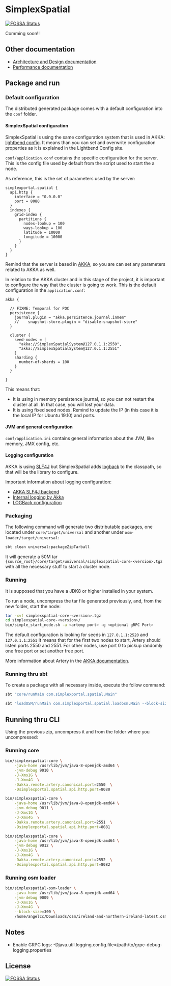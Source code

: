 # SimplexSpatial
[![FOSSA Status](https://app.fossa.io/api/projects/git%2Bgithub.com%2Fsimplexspatial%2Fsimplexspatial.svg?type=shield)](https://app.fossa.io/projects/git%2Bgithub.com%2Fsimplexspatial%2Fsimplexspatial?ref=badge_shield)


Comming soon!!

## Other documentation

- [Architecture and Design documentation](doc/architecture.md)
- [Performance documentation](doc/performance.md)


## Package and run

### Default configuration

The distributed generated package comes with a default configuration
into the `conf` folder.

#### SimplexSpatial configuration
SimplexSpatial is using the same configuration system that is used in
AKKA: [lightbend config](https://github.com/lightbend/config). It means
than you can set and overwrite configuration properties as it is
explained in the Lightbend Config site.

`conf/application.conf` contains the specific configuration for the
server. This is the config file used by default from the script used to
start the a node.

As reference, this is the set of parameters used by the server:
```
simplexportal.spatial {
  api.http {
    interface = "0.0.0.0"
    port = 8080
  }
  indexes {
    grid-index {
      partitions {
        nodes-lookup = 100
        ways-lookup = 100
        latitude = 10000
        longitude = 10000
      }
    }
  }
}

```

Remind that the server is based in [AKKA](https://akka.io/), so you are
can set any parameters related to AKKA as well.

In relation to the AKKA cluster and in this stage of the project, it is
important to configure the way that the cluster is going to work. This
is the default configuration in the `application.conf`:
```
akka {

  // FIXME: Temporal for POC
  persistence {
    journal.plugin = "akka.persistence.journal.inmem"
    //    snapshot-store.plugin = "disable-snapshot-store"
  }

  cluster {
    seed-nodes = [
      "akka://SimplexSpatialSystem@127.0.1.1:2550",
      "akka://SimplexSpatialSystem@127.0.1.1:2551"
    ]
    sharding {
      number-of-shards = 100
    }
  }

}
```

This means that:
- It is using in memory persistence journal, so you can not restart the
  cluster at all. In that case, you will lost your data.
- It is using fixed seed nodes. Remind to update the IP (in this case it
  is the local IP for Ubuntu 19.10) and ports.

#### JVM and general configuration
`conf/application.ini` contains general information about the JVM, like
memory, JMX config, etc.

#### Logging configuration
AKKA is using [SLF4J](http://www.slf4j.org/) but SimplexSpatial adds
[logback](http://logback.qos.ch/) to the classpath, so that will be the
library to configure.

Important information about logging configuration:
- [AKKA SLF4J backend](https://doc.akka.io/docs/akka/current/typed/logging.html#slf4j-backend)
- [Internal logging by Akka](https://doc.akka.io/docs/akka/current/typed/logging.html#internal-logging-by-akka)
- [LOGBack configuration](http://logback.qos.ch/manual/configuration.html)

### Packaging

The following command will generate two distributable packages, one located
under `core/target/universal` and another under `osm-loader/target/universal`:

```bash
sbt clean universal:packageZipTarball
```

It will generate a 50M tar `{source_root}/core/target/universal/simplexspatial-core-<version>.tgz`
with all the necessary stuff to start a cluster node.

### Running

It is supposed that you have a JDK8 or higher installed in your system.

To run a node, uncompress the tar file generated previously, and, from
the new folder, start the node:
```bash
tar -xvf simplexspatial-core-<version>.tgz
cd simplexspatial-core-<version>/
bin/simple_start_node.sh -a <artemy port> -g <optional gRPC Port>
```

The default configuration is looking for seeds in `127.0.1.1:2520` and
`127.0.1.1:2551` It means that for the first two nodes to start, Artery
should listen ports 2550 and 2551. For other nodes, use port 0 to pickup
randomly one free port or set another free port.

More information about Artery in the
[AKKA documentation](https://doc.akka.io/docs/akka/current/remoting-artery.html).

### Running thru sbt
To create a package with all necessary inside, execute the follow command:
```bash
sbt "core/runMain com.simplexportal.spatial.Main"
```

```bash
sbt "loadOSM/runMain com.simplexportal.spatial.loadosm.Main --block-size=300 /home/angelcerveraclaudio/Downloads/osm/ireland-and-northern-ireland-latest.osm.pbf"
```

## Running thru CLI
Using the previous zip, uncompress it and from the folder where you
uncompressed:

### Running core

```bash
bin/simplexspatial-core \
    -java-home /usr/lib/jvm/java-8-openjdk-amd64 \
    -jvm-debug 9010 \
    -J-Xms1G \
    -J-Xmx4G  \
    -Dakka.remote.artery.canonical.port=2550  \
    -Dsimplexportal.spatial.api.http.port=8080

bin/simplexspatial-core \
    -java-home /usr/lib/jvm/java-8-openjdk-amd64 \
    -jvm-debug 9011 \
    -J-Xms1G \
    -J-Xmx4G  \
    -Dakka.remote.artery.canonical.port=2551  \
    -Dsimplexportal.spatial.api.http.port=8081

bin/simplexspatial-core \
    -java-home /usr/lib/jvm/java-8-openjdk-amd64 \
    -jvm-debug 9012 \
    -J-Xms1G \
    -J-Xmx4G  \
    -Dakka.remote.artery.canonical.port=2552  \
    -Dsimplexportal.spatial.api.http.port=8082

```

### Running osm loader

```bash
bin/simplexspatial-osm-loader \
    -java-home /usr/lib/jvm/java-8-openjdk-amd64 \
    -jvm-debug 9009 \
    -J-Xms1G \
    -J-Xmx4G  \
    --block-size=300 \
    /home/angelcc/Downloads/osm/ireland-and-northern-ireland-latest.osm.pbf
```




## Notes

- Enable GRPC logs: -Djava.util.logging.config.file=/path/to/grpc-debug-logging.properties


## License
[![FOSSA Status](https://app.fossa.io/api/projects/git%2Bgithub.com%2Fsimplexspatial%2Fsimplexspatial.svg?type=large)](https://app.fossa.io/projects/git%2Bgithub.com%2Fsimplexspatial%2Fsimplexspatial?ref=badge_large)
